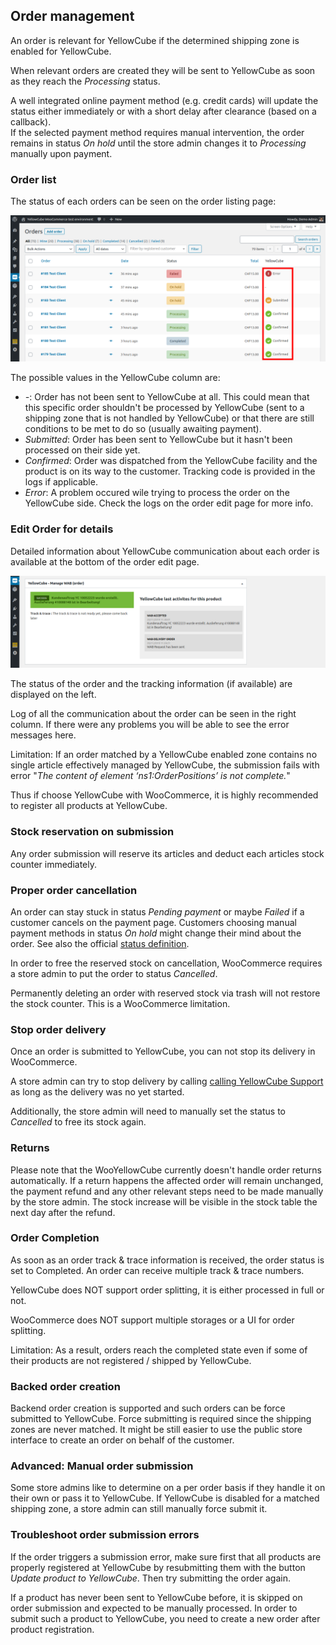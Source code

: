 ## Order management

An order is relevant for YellowCube if the determined shipping zone is enabled for YellowCube.

When relevant orders are created they will be sent to YellowCube as soon as they reach the *Processing* status.

A well integrated online payment method (e.g. credit cards) will update the status either immediately or with a short delay after clearance (based on a callback).  
If the selected payment method requires manual intervention, the order remains in status *On hold* until the store admin changes it to *Processing* manually upon payment.

### Order list
The status of each orders can be seen on the order listing page:

![](/assets/order_list_v2_marker.png)

The possible values in the YellowCube column are:

- *-*: Order has not been sent to YellowCube at all. This could mean that this specific
  order shouldn't be processed by YellowCube (sent to a shipping zone that is not handled by YellowCube) or that
  there are still conditions to be met to do so (usually awaiting payment).
- *Submitted*: Order has been sent to YellowCube but it hasn't been processed on their side yet.
- *Confirmed*: Order was dispatched from the YellowCube facility and the product is on its way to
  the customer. Tracking code is provided in the logs if applicable.
- *Error*: A problem occured wile trying to process the order on the YellowCube side. Check the logs on the
  order edit page for more info.

### Edit Order for details

Detailed information about YellowCube communication about each order is available at the bottom of the order edit page.

![](/assets/order_info_v2_crop.png)

The status of the order and the tracking information (if available) are displayed on the left.

Log of all the communication about the order can be seen in the right column. If there were any problems you will be able
to see the error messages here.

Limitation: If an order matched by a YellowCube enabled zone contains no single article effectively managed by YellowCube, the submission fails with error "*The content of element ‘ns1:OrderPositions’ is not complete.*"

Thus if choose YellowCube with WooCommerce, it is highly recommended to register all products at YellowCube.

### Stock reservation on submission

Any order submission will reserve its articles and deduct each articles stock counter immediately.

### Proper order cancellation

An order can stay stuck in status *Pending payment* or maybe *Failed* if a customer cancels on the payment page.
Customers choosing manual payment methods in status *On hold* might change their mind about the order.
See also the official [status definition](https://docs.woocommerce.com/document/managing-orders/).

In order to free the reserved stock on cancellation, WooCommerce requires a store admin to put the order to status *Cancelled*.

Permanently deleting an order with reserved stock via trash will not restore the stock counter. This is a WooCommerce limitation.

### Stop order delivery

Once an order is submitted to YellowCube, you can not stop its delivery in WooCommerce.

A store admin can try to stop delivery by calling [calling YellowCube Support](README.md) as long as the delivery was no yet started.

Additionally, the store admin will need to manually set the status to *Cancelled* to free its stock again.

### Returns

Please note that the WooYellowCube currently doesn't handle order returns automatically. If a return happens the
affected order will remain unchanged, the payment refund and any other relevant steps need to be made manually by
the store admin. The stock increase will be visible in the stock table the next day after the refund.

### Order Completion

As soon as an order track & trace information is received, the order status is set to Completed.
An order can receive multiple track & trace numbers.

YellowCube does NOT support order splitting, it is either processed in full or not.

WooCommerce does NOT support multiple storages or a UI for order splitting.

Limitation: As a result, orders reach the completed state even if some of their products are not registered / shipped by YellowCube.

### Backed order creation

Backend order creation is supported and such orders can be force submitted to YellowCube. Force submitting is required
since the shipping zones are never matched. It might be still easier to use the public store interface to create an
order on behalf of the customer.

### Advanced: Manual order submission

Some store admins like to determine on a per order basis if they handle it on their own or pass it to YellowCube.
If YellowCube is disabled for a matched shipping zone, a store admin can still manually force submit it.

### Troubleshoot order submission errors

If the order triggers a submission error, make sure first that all products are properly registered at YellowCube by
resubmitting them with the button *Update product to YellowCube*. Then try submitting the order again.

If a product has never been sent to YellowCube before, it is skipped on order submission and expected to be manually
processed. In order to submit such a product to YellowCube, you need to create a new order after product registration.
